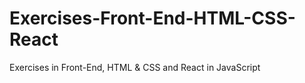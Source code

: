 # Exercises-Front-End-HTML-CSS-React
Exercises in Front-End, HTML &amp; CSS and React in JavaScript
